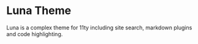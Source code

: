 # Luna Theme
Luna is a complex theme for 11ty including site search, markdown plugins and code highlighting.